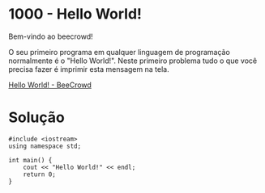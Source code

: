 # 1000 - Hello World!

Bem-vindo ao beecrowd!

O seu primeiro programa em qualquer linguagem de programação normalmente é o "Hello World!". Neste primeiro problema tudo o que você precisa fazer é imprimir esta mensagem na tela.

[Hello World! - BeeCrowd](https://www.beecrowd.com.br/judge/pt/problems/view/1000)


# Solução

```
#include <iostream>
using namespace std;

int main() {
    cout << "Hello World!" << endl;
    return 0;
}
```